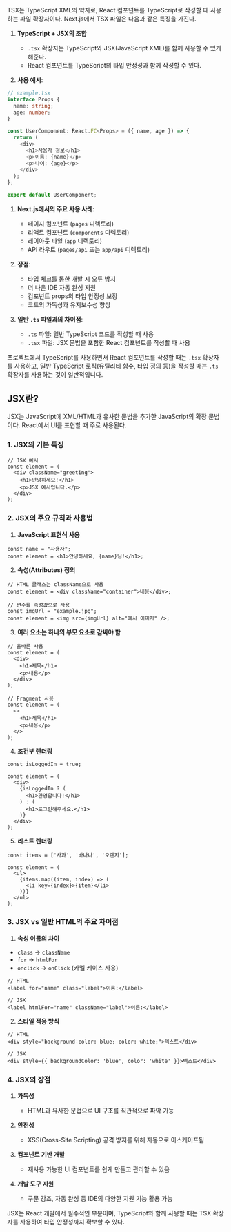 TSX는 TypeScript XML의 약자로, React 컴포넌트를 TypeScript로 작성할 때 사용하는 파일 확장자이다. Next.js에서 TSX 파일은 다음과 같은 특징을 가진다.
1. **TypeScript + JSX의 조합**
   - `.tsx` 확장자는 TypeScript와 JSX(JavaScript XML)를 함께 사용할 수 있게 해준다.
   - React 컴포넌트를 TypeScript의 타입 안정성과 함께 작성할 수 있다.

2. **사용 예시**:
``` typescript
// example.tsx
interface Props {
  name: string;
  age: number;
}

const UserComponent: React.FC<Props> = ({ name, age }) => {
  return (
    <div>
      <h1>사용자 정보</h1>
      <p>이름: {name}</p>
      <p>나이: {age}</p>
    </div>
  );
};

export default UserComponent;
```
1. **Next.js에서의 주요 사용 사례**:
    - 페이지 컴포넌트 (`pages` 디렉토리)
    - 리액트 컴포넌트 (`components` 디렉토리)
    - 레이아웃 파일 (`app` 디렉토리)
    - API 라우트 (`pages/api` 또는 `app/api` 디렉토리)

2. **장점**:
    - 타입 체크를 통한 개발 시 오류 방지
    - 더 나은 IDE 자동 완성 지원
    - 컴포넌트 props의 타입 안정성 보장
    - 코드의 가독성과 유지보수성 향상

3. **일반 `.ts` 파일과의 차이점**:
    - `.ts` 파일: 일반 TypeScript 코드를 작성할 때 사용
    - `.tsx` 파일: JSX 문법을 포함한 React 컴포넌트를 작성할 때 사용

프로젝트에서 TypeScript를 사용하면서 React 컴포넌트를 작성할 때는 `.tsx` 확장자를 사용하고, 일반 TypeScript 로직(유틸리티 함수, 타입 정의 등)을 작성할 때는 `.ts` 확장자를 사용하는 것이 일반적입니다.


## JSX란?

JSX는 JavaScript에 XML/HTML과 유사한 문법을 추가한 JavaScript의 확장 문법이다. React에서 UI를 표현할 때 주로 사용된다.

### 1. JSX의 기본 특징

```textmate
// JSX 예시
const element = (
  <div className="greeting">
    <h1>안녕하세요!</h1>
    <p>JSX 예시입니다.</p>
  </div>
);
```


### 2. JSX의 주요 규칙과 사용법

1. **JavaScript 표현식 사용**
```textmate
const name = "사용자";
const element = <h1>안녕하세요, {name}님!</h1>;
```

2. **속성(Attributes) 정의**
```textmate
// HTML 클래스는 className으로 사용
const element = <div className="container">내용</div>;

// 변수를 속성값으로 사용
const imgUrl = "example.jpg";
const element = <img src={imgUrl} alt="예시 이미지" />;
```

3. **여러 요소는 하나의 부모 요소로 감싸야 함**
```textmate
// 올바른 사용
const element = (
  <div>
    <h1>제목</h1>
    <p>내용</p>
  </div>
);

// Fragment 사용
const element = (
  <>
    <h1>제목</h1>
    <p>내용</p>
  </>
);
```

4. **조건부 렌더링**
```textmate
const isLoggedIn = true;

const element = (
  <div>
    {isLoggedIn ? (
      <h1>환영합니다!</h1>
    ) : (
      <h1>로그인해주세요.</h1>
    )}
  </div>
);
```

5. **리스트 렌더링**
```textmate
const items = ['사과', '바나나', '오렌지'];

const element = (
  <ul>
    {items.map((item, index) => (
      <li key={index}>{item}</li>
    ))}
  </ul>
);
```

### 3. JSX vs 일반 HTML의 주요 차이점

1. **속성 이름의 차이**
- `class` → `className`
- `for` → `htmlFor`
- `onclick` → `onClick` (카멜 케이스 사용)

```textmate
// HTML
<label for="name" class="label">이름:</label>

// JSX
<label htmlFor="name" className="label">이름:</label>
```

2. **스타일 적용 방식**
```textmate
// HTML
<div style="background-color: blue; color: white;">텍스트</div>

// JSX
<div style={{ backgroundColor: 'blue', color: 'white' }}>텍스트</div>
```

### 4. JSX의 장점

1. **가독성**
   - HTML과 유사한 문법으로 UI 구조를 직관적으로 파악 가능

2. **안전성**
   - XSS(Cross-Site Scripting) 공격 방지를 위해 자동으로 이스케이프됨

3. **컴포넌트 기반 개발**
   - 재사용 가능한 UI 컴포넌트를 쉽게 만들고 관리할 수 있음

4. **개발 도구 지원**
   - 구문 강조, 자동 완성 등 IDE의 다양한 지원 기능 활용 가능

JSX는 React 개발에서 필수적인 부분이며, TypeScript와 함께 사용할 때는 TSX 확장자를 사용하여 타입 안정성까지 확보할 수 있다.
